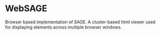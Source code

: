 WebSAGE
=======

Browser based implementation of SAGE. A cluster-based html viewer used for displaying elements across multiple browser windows.
